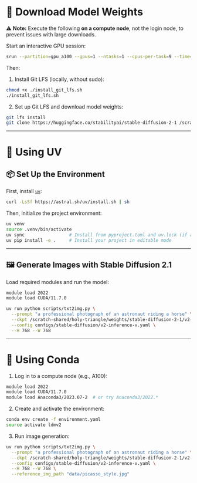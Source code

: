# 💾 Download Model Weights

⚠️ **Note:** Execute the following **on a compute node**, not the login node, to prevent issues with large downloads.

Start an interactive GPU session:

```bash
srun --partition=gpu_a100 --gpus=1 --ntasks=1 --cpus-per-task=9 --time=00:20:00 --pty bash -i
```

Then:

1. Install Git LFS (locally, without sudo):

```bash
chmod +x ./install_git_lfs.sh
./install_git_lfs.sh
```

2. Set up Git LFS and download model weights:

```bash
git lfs install
git clone https://huggingface.co/stabilityai/stable-diffusion-2-1 /scratch-shared/holy-triangle/weights/stable-diffusion-2-1
```

---

# 🚀 Using UV

## 📦 Set Up the Environment

First, install [`uv`](https://github.com/astral-sh/uv):

```bash
curl -LsSf https://astral.sh/uv/install.sh | sh
```

Then, initialize the project environment:

```bash
uv venv
source .venv/bin/activate
uv sync                 # Install from pyproject.toml and uv.lock (if available)
uv pip install -e .     # Install your project in editable mode
```

---

## 🖼️ Generate Images with Stable Diffusion 2.1

Load required modules and run the model:

```bash
module load 2022
module load CUDA/11.7.0
```

```bash
uv run python scripts/txt2img.py \
  --prompt "a professional photograph of an astronaut riding a horse" \
  --ckpt /scratch-shared/holy-triangle/weights/stable-diffusion-2-1/v2-1_768-ema-pruned.ckpt \
  --config configs/stable-diffusion/v2-inference-v.yaml \
  --H 768 --W 768
```

---

# 🐍 Using Conda

1. Log in to a compute node (e.g., A100):

```bash
module load 2022
module load CUDA/11.7.0
module load Anaconda3/2023.07-2  # or try Anaconda3/2022.*
```

2. Create and activate the environment:

```bash
conda env create -f environment.yaml
source activate ldmv2
```

3. Run image generation:

```bash
uv run python scripts/txt2img.py \
  --prompt "a professional photograph of an astronaut riding a horse" \
  --ckpt /scratch-shared/holy-triangle/weights/stable-diffusion-2-1/v2-1_768-ema-pruned.ckpt \
  --config configs/stable-diffusion/v2-inference-v.yaml \
  --H 768 --W 768 \
  --reference_img_path "data/picasso_style.jpg"
```